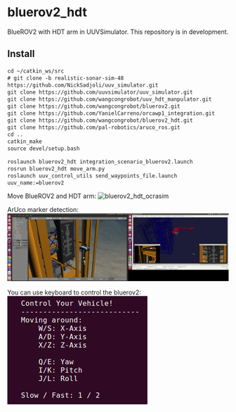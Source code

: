 # bluerov2_hdt

BlueROV2 with HDT arm in UUVSimulator. This repository is in development. 


## Install

```
cd ~/catkin_ws/src
# git clone -b realistic-sonar-sim-48 https://github.com/NickSadjoli/uuv_simulator.git 
git clone https://github.com/uuvsimulator/uuv_simulator.git
git clone https://github.com/wangcongrobot/uuv_hdt_manpulator.git
git clone https://github.com/wangcongrobot/bluerov2.git
git clone https://github.com/YanielCarreno/orcawp1_integration.git
git clone https://github.com/wangcongrobot/bluerov2_hdt.git
git clone https://github.com/pal-robotics/aruco_ros.git
cd ..
catkin_make
source devel/setup.bash
```

```
roslaunch bluerov2_hdt integration_scenario_bluerov2.launch
rosrun bluerov2_hdt move_arm.py
roslaunch uuv_control_utils send_waypoints_file.launch uuv_name:=bluerov2
```
Move BlueROV2 and HDT arm:
![bluerov2_hdt_ocrasim](images/bluerov2_arm_ocrasimx2.gif)

ArUco marker detection:
![aruco_detection](image/../images/bluerov2_arm_aruco_detectionx2.gif)

You can use keyboard to control the bluerov2:
![keyboard](images/keyboard.png)